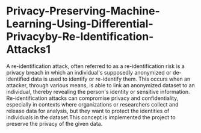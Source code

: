 # Privacy-Preserving-Machine-Learning-Using-Differential-Privacyby-Re-Identification-Attacks1


A re-identification attack, often referred to as a re-identification risk is a privacy breach in which an individual's supposedly anonymized or de-identified data is used to identify or re-identify them. This occurs when an attacker, through various means, is able to link an anonymized dataset to an individual, thereby revealing the person's identity or sensitive information. Re-identification attacks can compromise privacy and confidentiality, especially in contexts where organizations or researchers collect and release data for analysis, but they want to protect the identities of individuals in the dataset.This concept is implemented the project to preserve the privacy of the given data.
